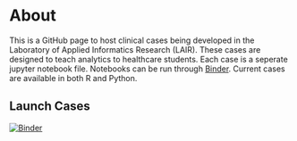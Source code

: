 # About

This is a GitHub page to host clinical cases being developed in the Laboratory of Applied Informatics Research (LAIR). These cases are designed to teach analytics to healthcare students. Each case is a seperate jupyter notebook file. Notebooks can be run through [Binder](https://mybinder.readthedocs.io/en/latest/). Current cases are available in both R and Python. 

## Launch Cases

[![Binder](https://mybinder.org/badge_logo.svg)](https://mybinder.org/v2/gh/e-cui/Clinical-Cases-LAIR/master)


